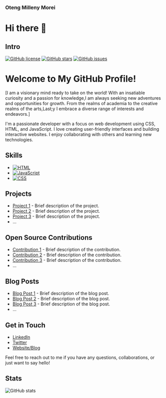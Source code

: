 ### Oteng Milleny Morei

# Hi there 👋

## Intro


[![GitHub license](https://img.shields.io/badge/license-MIT-blue.svg)](LICENSE.md)
[![GitHub stars](https://img.shields.io/github/stars/Oteng29/Oteng-Milleny-Morei.svg)](https://github.com/Oteng29/Oteng-Milleny-Morei/stargazers)
[![GitHub issues](https://img.shields.io/github/issues/Oteng29/Oteng-Milleny-Morei.svg)](https://github.com/Oteng29/Oteng-Milleny-Morei/issues)

# Welcome to My GitHub Profile!

[I am a visionary mind ready to take on the world! With an insatiable curiosity and a passion for knowledge,I am always seeking new adventures and opportunities for growth. From the realms of academia to the creative realms of the arts,Last;y I embrace a diverse range of interests and endeavors.]

I'm a passionate developer with a focus on web development using CSS, HTML, and JavaScript. I love creating user-friendly interfaces and building interactive websites. I enjoy collaborating with others and learning new technologies.

## Skills

- [![HTML](https://img.shields.io/badge/-HTML-orange?style=flat&logo=html5&logoColor=white)](https://iconscout.com/icon/html5-19)
- [![JavaScript](https://img.shields.io/badge/-JavaScript-yellow?style=flat&logo=javascript&logoColor=white)](https://iconscout.com/icon/javascript-2752148)
- [![CSS](https://img.shields.io/badge/-CSS-blue?style=flat&logo=css3&logoColor=white)](https://iconscout.com/icon/css3-8)

## Projects

- [Project 1](link-to-project-1) - Brief description of the project.
- [Project 2](link-to-project-2) - Brief description of the project.
- [Project 3](link-to-project-3) - Brief description of the project.
- ...

## Open Source Contributions

- [Contribution 1](link-to-contribution-1) - Brief description of the contribution.
- [Contribution 2](link-to-contribution-2) - Brief description of the contribution.
- [Contribution 3](link-to-contribution-3) - Brief description of the contribution.
- ...

## Blog Posts

- [Blog Post 1](link-to-blog-post-1) - Brief description of the blog post.
- [Blog Post 2](link-to-blog-post-2) - Brief description of the blog post.
- [Blog Post 3](link-to-blog-post-3) - Brief description of the blog post.
- ...

## Get in Touch

- [LinkedIn](link-to-linkedin)
- [Twitter](link-to-twitter)
- [Website/Blog](link-to-website)

Feel free to reach out to me if you have any questions, collaborations, or just want to say hello!

## Stats

![GitHub stats](https://github-readme-stats.vercel.app/api?username=Oteng29&show_icons=true)

